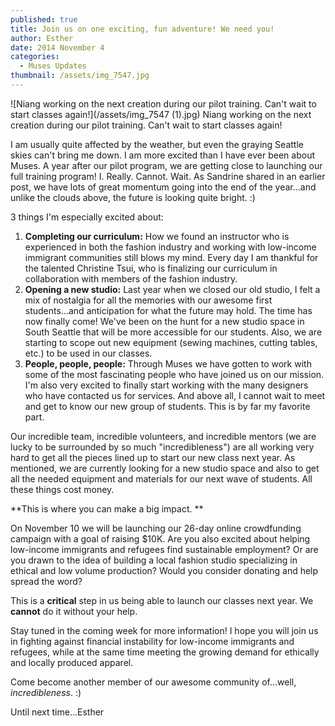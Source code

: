 ```yaml
---
published: true
title: Join us on one exciting, fun adventure! We need you!
author: Esther
date: 2014 November 4
categories:
  - Muses Updates
thumbnail: /assets/img_7547.jpg
---
```

![Niang working on the next creation during our pilot training. Can't wait to start classes again!](/assets/img_7547 (1).jpg)
Niang working on the next creation during our pilot training. Can't wait to start classes again!

I am usually quite affected by the weather, but even the graying Seattle skies can't bring me down. I am more excited than I have ever been about Muses. A year after our pilot program, we are getting close to launching our full training program! I. Really. Cannot. Wait. As Sandrine shared in an earlier post, we have lots of great momentum going into the end of the year...and unlike the clouds above, the future is looking quite bright. :)

3 things I'm especially excited about:

1. **Completing our curriculum:** How we found an instructor who is experienced in both the fashion industry and working with low-income immigrant communities still blows my mind. Every day I am thankful for the talented Christine Tsui, who is finalizing our curriculum in collaboration with members of the fashion industry.
2. **Opening a new studio:** Last year when we closed our old studio, I felt a mix of nostalgia for all the memories with our awesome first students...and anticipation for what the future may hold. The time has now finally come! We've been on the hunt for a new studio space in South Seattle that will be more accessible for our students. Also, we are starting to scope out new equipment (sewing machines, cutting tables, etc.) to be used in our classes.
3. **People, people, people:** Through Muses we have gotten to work with some of the most fascinating people who have joined us on our mission. I'm also very excited to finally start working with the many designers who have contacted us for services. And above all, I cannot wait to meet and get to know our new group of students. This is by far my favorite part.

Our incredible team, incredible volunteers, and incredible mentors (we are lucky to be surrounded by so much "incredibleness") are all working very hard to get all the pieces lined up to start our new class next year. As mentioned, we are currently looking for a new studio space and also to get all the needed equipment and materials for our next wave of students. All these things cost money.

**This is where you can make a big impact. **

On November 10 we will be launching our 26-day online crowdfunding campaign with a goal of raising $10K. Are you also excited about helping low-income immigrants and refugees find sustainable employment? Or are you drawn to the idea of building a local fashion studio specializing in ethical and low volume production? Would you consider donating and help spread the word?

This is a **critical** step in us being able to launch our classes next year. We **cannot** do it without your help.

Stay tuned in the coming week for more information! I hope you will join us in fighting against financial instability for low-income immigrants and refugees, while at the same time meeting the growing demand for ethically and locally produced apparel.

Come become another member of our awesome community of...well, *incredibleness*. :)

Until next time...Esther
